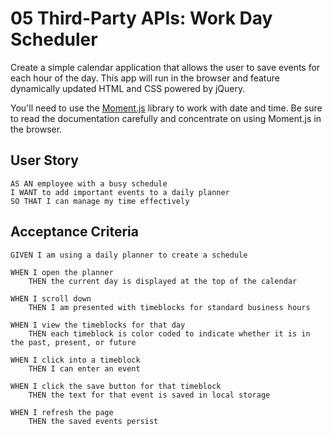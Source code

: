# 05 Third-Party APIs: Work Day Scheduler

Create a simple calendar application that allows the user to save events for each hour of the day. This app will run in the browser and feature dynamically updated HTML and CSS powered by jQuery.

You'll need to use the [Moment.js](https://momentjs.com/) library to work with date and time. Be sure to read the documentation carefully and concentrate on using Moment.js in the browser.

## User Story

```
AS AN employee with a busy schedule
I WANT to add important events to a daily planner
SO THAT I can manage my time effectively
```

## Acceptance Criteria

```
GIVEN I am using a daily planner to create a schedule

WHEN I open the planner
    THEN the current day is displayed at the top of the calendar

WHEN I scroll down
    THEN I am presented with timeblocks for standard business hours

WHEN I view the timeblocks for that day
    THEN each timeblock is color coded to indicate whether it is in the past, present, or future

WHEN I click into a timeblock
    THEN I can enter an event

WHEN I click the save button for that timeblock
    THEN the text for that event is saved in local storage

WHEN I refresh the page
    THEN the saved events persist
```
